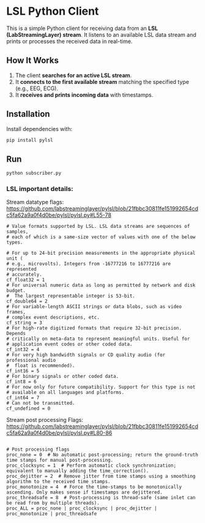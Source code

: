 # LSL Python Client  

This is a simple Python client for receiving data from an **LSL (LabStreamingLayer) stream**. It listens to an available LSL data stream and prints or processes the received data in real-time.  

## How It Works  

1. The client **searches for an active LSL stream**.  
2. It **connects to the first available stream** matching the specified type (e.g., EEG, ECG).  
3. It **receives and prints incoming data** with timestamps.  

## Installation  

Install dependencies with:  

```bash
pip install pylsl
```

## Run  


```bash
python subscriber.py
```

### LSL important details:

Stream datatype flags: https://github.com/labstreaminglayer/pylsl/blob/21fbbc30811fe151992654cdc5fa62a9a0f4d0be/pylsl/pylsl.py#L55-78

```
# Value formats supported by LSL. LSL data streams are sequences of samples,
# each of which is a same-size vector of values with one of the below types.

# For up to 24-bit precision measurements in the appropriate physical unit (
# e.g., microvolts). Integers from -16777216 to 16777216 are represented
# accurately.
cf_float32 = 1
# For universal numeric data as long as permitted by network and disk budget.
#  The largest representable integer is 53-bit.
cf_double64 = 2
# For variable-length ASCII strings or data blobs, such as video frames,
# complex event descriptions, etc.
cf_string = 3
# For high-rate digitized formats that require 32-bit precision. Depends
# critically on meta-data to represent meaningful units. Useful for
# application event codes or other coded data.
cf_int32 = 4
# For very high bandwidth signals or CD quality audio (for professional audio
#  float is recommended).
cf_int16 = 5
# For binary signals or other coded data.
cf_int8 = 6
# For now only for future compatibility. Support for this type is not
# available on all languages and platforms.
cf_int64 = 7
# Can not be transmitted.
cf_undefined = 0
```

Stream post processing Flags: https://github.com/labstreaminglayer/pylsl/blob/21fbbc30811fe151992654cdc5fa62a9a0f4d0be/pylsl/pylsl.py#L80-86
```

# Post processing flags
proc_none = 0  # No automatic post-processing; return the ground-truth time stamps for manual post-processing.
proc_clocksync = 1  # Perform automatic clock synchronization; equivalent to manually adding the time_correction().
proc_dejitter = 2  # Remove jitter from time stamps using a smoothing algorithm to the received time stamps.
proc_monotonize = 4  # Force the time-stamps to be monotonically ascending. Only makes sense if timestamps are dejittered.
proc_threadsafe = 8  # Post-processing is thread-safe (same inlet can be read from by multiple threads).
proc_ALL = proc_none | proc_clocksync | proc_dejitter | proc_monotonize | proc_threadsafe
```